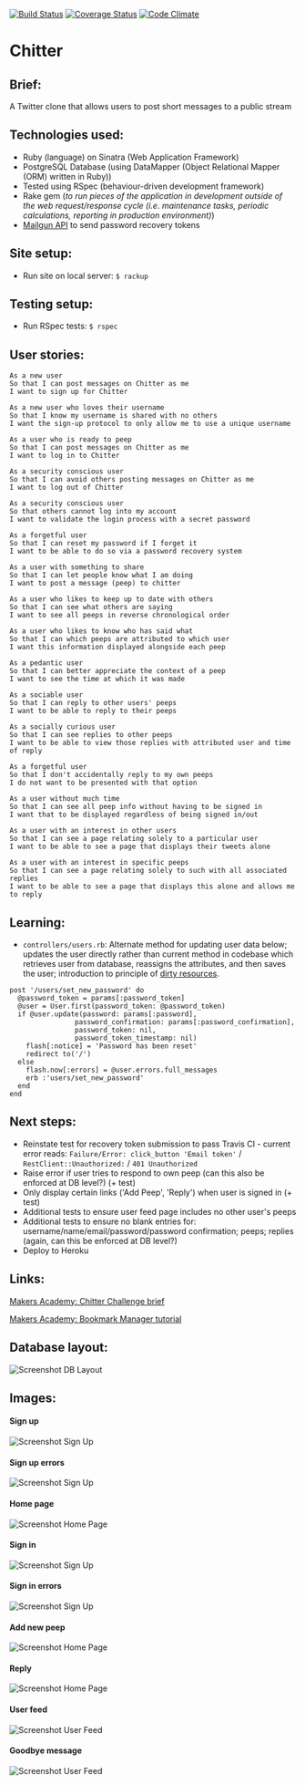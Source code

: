 [![Build Status](https://travis-ci.org/andygout/chitter.png)](https://travis-ci.org/andygout/chitter)  [![Coverage Status](https://coveralls.io/repos/andygout/chitter/badge.svg?branch=master&service=github)](https://coveralls.io/github/andygout/chitter?branch=master)  [![Code Climate](https://codeclimate.com/github/andygout/chitter/badges/gpa.svg)](https://codeclimate.com/github/andygout/chitter)


Chitter
=================


Brief:
-------

A Twitter clone that allows users to post short messages to a public stream


Technologies used:
-------

- Ruby (language) on Sinatra (Web Application Framework)
- PostgreSQL Database (using DataMapper (Object Relational Mapper (ORM) written in Ruby))
- Tested using RSpec (behaviour-driven development framework)
- Rake gem (*to run pieces of the application in development outside of the web request/response cycle (i.e. maintenance tasks, periodic calculations, reporting in production environment)*)
- [Mailgun API](https://documentation.mailgun.com/) to send password recovery tokens


Site setup:
-------

- Run site on local server: `$ rackup`


Testing setup:
-------

- Run RSpec tests: `$ rspec`


User stories:
-------

```
As a new user
So that I can post messages on Chitter as me
I want to sign up for Chitter

As a new user who loves their username
So that I know my username is shared with no others
I want the sign-up protocol to only allow me to use a unique username

As a user who is ready to peep
So that I can post messages on Chitter as me
I want to log in to Chitter

As a security conscious user
So that I can avoid others posting messages on Chitter as me
I want to log out of Chitter

As a security conscious user
So that others cannot log into my account
I want to validate the login process with a secret password

As a forgetful user
So that I can reset my password if I forget it
I want to be able to do so via a password recovery system

As a user with something to share
So that I can let people know what I am doing
I want to post a message (peep) to chitter

As a user who likes to keep up to date with others
So that I can see what others are saying
I want to see all peeps in reverse chronological order

As a user who likes to know who has said what
So that I can which peeps are attributed to which user
I want this information displayed alongside each peep

As a pedantic user
So that I can better appreciate the context of a peep
I want to see the time at which it was made

As a sociable user
So that I can reply to other users' peeps
I want to be able to reply to their peeps

As a socially curious user
So that I can see replies to other peeps
I want to be able to view those replies with attributed user and time of reply

As a forgetful user
So that I don't accidentally reply to my own peeps
I do not want to be presented with that option

As a user without much time
So that I can see all peep info without having to be signed in
I want that to be displayed regardless of being signed in/out

As a user with an interest in other users
So that I can see a page relating solely to a particular user
I want to be able to see a page that displays their tweets alone

As a user with an interest in specific peeps
So that I can see a page relating solely to such with all associated replies
I want to be able to see a page that displays this alone and allows me to reply
```


Learning:
-------

- `controllers/users.rb`: Alternate method for updating user data below; updates the user directly rather than current method in codebase which retrieves user from database, reassigns the attributes, and then saves the user; introduction to principle of [dirty resources](http://stackoverflow.com/questions/8671446/what-is-a-dirty-resource).
```
post '/users/set_new_password' do
  @password_token = params[:password_token]
  @user = User.first(password_token: @password_token)
  if @user.update(password: params[:password],
                password_confirmation: params[:password_confirmation],
                password_token: nil,
                password_token_timestamp: nil)
    flash[:notice] = 'Password has been reset'
    redirect to('/')
  else
    flash.now[:errors] = @user.errors.full_messages
    erb :'users/set_new_password'
  end
end
```


Next steps:
-------

- Reinstate test for recovery token submission to pass Travis CI - current error reads: `Failure/Error: click_button 'Email token'` / `RestClient::Unauthorized:` / `401 Unauthorized`
- Raise error if user tries to respond to own peep (can this also be enforced at DB level?) (+ test)
- Only display certain links ('Add Peep', 'Reply') when user is signed in (+ test)
- Additional tests to ensure user feed page includes no other user's peeps
- Additional tests to ensure no blank entries for: username/name/email/password/password confirmation; peeps; replies (again, can this be enforced at DB level?)
- Deploy to Heroku


Links:
-------

[Makers Academy: Chitter Challenge brief](https://github.com/makersacademy/chitter-challenge)

[Makers Academy: Bookmark Manager tutorial](https://github.com/makersacademy/course/blob/master/bookmark_manager/bookmark_manager.md)


Database layout:
-------

![Screenshot DB Layout](/public/git_img/db_layout.png)


Images:
-------

#### Sign up
![Screenshot Sign Up](/public/git_img/sign_up.png)

#### Sign up errors
![Screenshot Sign Up](/public/git_img/sign_up_error.png)

#### Home page
![Screenshot Home Page](/public/git_img/home_page.png)

#### Sign in
![Screenshot Sign Up](/public/git_img/sign_in.png)

#### Sign in errors
![Screenshot Sign Up](/public/git_img/sign_in_error.png)

#### Add new peep
![Screenshot Home Page](/public/git_img/add_new_peep.png)

#### Reply
![Screenshot Home Page](/public/git_img/reply.png)

#### User feed
![Screenshot User Feed](/public/git_img/user_feed.png)

#### Goodbye message
![Screenshot User Feed](/public/git_img/goodbye.png)